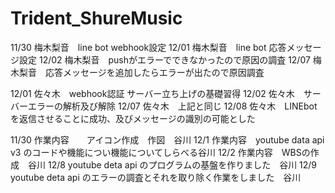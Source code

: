 # Trident_ShureMusic
 

11/30 梅木梨音　line bot webhook設定
12/01 梅木梨音　line bot 応答メッセージ設定
12/02 梅木梨音　pushがエラーでできなかったので原因の調査
12/07 梅木梨音　応答メッセージを追加したらエラーが出たので原因調査

12/01 佐々木　webhook認証 サーバー立ち上げの基礎習得
12/02 佐々木　サーバーエラーの解析及び解除
12/07 佐々木　上記と同じ
12/08 佐々木　LINEbotを返信させることに成功、及びメッセージの識別の可能とした

11/30 作業内容　　アイコン作成　作図　谷川 
12/1 作業内容　youtube data api v3 のコードや機能につい機能についてしらべる谷川
 12/2 作業内容　WBSの作成　谷川
12/8 youtube deta api のプログラムの基盤を作りました　谷川
12/9　youtube deta api のエラーの調査とそれを取り除く作業をしました　谷川




